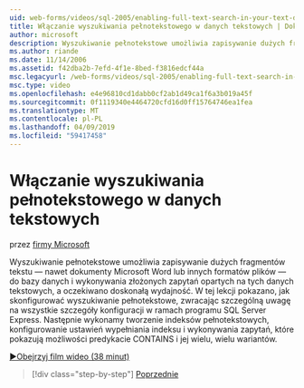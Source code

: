 ```yaml
---
uid: web-forms/videos/sql-2005/enabling-full-text-search-in-your-text-data
title: Włączanie wyszukiwania pełnotekstowego w danych tekstowych | Dokumentacja firmy Microsoft
author: microsoft
description: Wyszukiwanie pełnotekstowe umożliwia zapisywanie dużych fragmentów tekstu — nawet dokumenty Microsoft Word lub innych formatów plików — do bazy danych i wykonywania złożonych qu....
ms.author: riande
ms.date: 11/14/2006
ms.assetid: f42dba2b-7efd-4f1e-8bed-f3816edcf44a
msc.legacyurl: /web-forms/videos/sql-2005/enabling-full-text-search-in-your-text-data
msc.type: video
ms.openlocfilehash: e4e96810cd1dabb0cf2ab1d49ca1f6a3b019a45f
ms.sourcegitcommit: 0f1119340e4464720cfd16d0ff15764746ea1fea
ms.translationtype: MT
ms.contentlocale: pl-PL
ms.lasthandoff: 04/09/2019
ms.locfileid: "59417458"
---
```

# <a name="enabling-full-text-search-in-your-text-data"></a>Włączanie wyszukiwania pełnotekstowego w danych tekstowych

przez [firmy Microsoft](https://github.com/microsoft)

Wyszukiwanie pełnotekstowe umożliwia zapisywanie dużych fragmentów tekstu — nawet dokumenty Microsoft Word lub innych formatów plików — do bazy danych i wykonywania złożonych zapytań opartych na tych danych tekstowych, a oczekiwano doskonałą wydajność. W tej lekcji pokazano, jak skonfigurować wyszukiwanie pełnotekstowe, zwracając szczególną uwagę na wszystkie szczegóły konfiguracji w ramach programu SQL Server Express. Następnie wykonamy tworzenie indeksów pełnotekstowych, konfigurowanie ustawień wypełniania indeksu i wykonywania zapytań, które pokazują możliwości predykacie CONTAINS i jej wielu, wielu wariantów.

[&#9654;Obejrzyj film wideo (38 minut)](https://channel9.msdn.com/Blogs/ASP-NET-Site-Videos/enabling-full-text-search-in-your-text-data)

> [!div class="step-by-step"]
> [Poprzednie](creating-and-using-stored-procedures.md)
